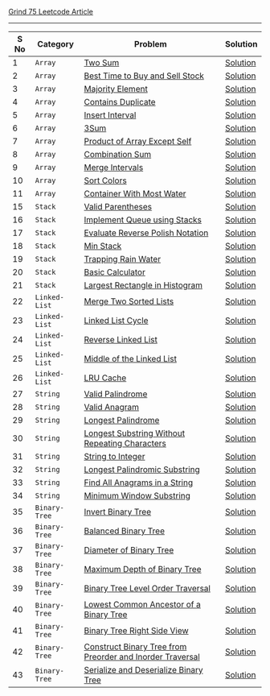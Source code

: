 [Grind 75 Leetcode Article](https://leetcode.com/discuss/general-discussion/5346886/Grind-75-Leetcode-Questions)

---

| **S No** | **Category**  | **Problem**                                                                                                                                           | **Solution**                                                                              |
| -------- | ------------- | ----------------------------------------------------------------------------------------------------------------------------------------------------- | ----------------------------------------------------------------------------------------- |
| 1        | `Array`       | [Two Sum](https://leetcode.com/problems/two-sum/)                                                                                                     | [Solution](./Array/01_two_sum.ts)                                                         |
| 2        | `Array`       | [Best Time to Buy and Sell Stock](https://leetcode.com/problems/best-time-to-buy-and-sell-stock/)                                                     | [Solution](./Array/02_best_time_to_buy_and_sell_stock.ts)                                 |
| 3        | `Array`       | [Majority Element](https://leetcode.com/problems/majority-element/)                                                                                   | [Solution](./Array/03_majority_element.ts)                                                |
| 4        | `Array`       | [Contains Duplicate](https://leetcode.com/problems/contains-duplicate/)                                                                               | [Solution](./Array/04_contains_duplicate.ts)                                              |
| 5        | `Array`       | [Insert Interval](https://leetcode.com/problems/insert-interval/)                                                                                     | [Solution](./Array/05_insert_interval.ts)                                                 |
| 6        | `Array`       | [3Sum](https://leetcode.com/problems/3sum/)                                                                                                           | [Solution](./Array/06_3Sum.ts)                                                            |
| 7        | `Array`       | [Product of Array Except Self](https://leetcode.com/problems/product-of-array-except-self/)                                                           | [Solution](./Array/07_product_of_array_except_self.ts)                                    |
| 8        | `Array`       | [Combination Sum](https://leetcode.com/problems/combination-sum/)                                                                                     | [Solution](./Array/08_combination_sum.ts)                                                 |
| 9        | `Array`       | [Merge Intervals](https://leetcode.com/problems/merge-intervals/)                                                                                     | [Solution](./Array/09_merge_intervals.ts)                                                 |
| 10       | `Array`       | [Sort Colors](https://leetcode.com/problems/sort-colors/)                                                                                             | [Solution](./Array/10_sort_colors.ts)                                                     |
| 11       | `Array`       | [Container With Most Water](https://leetcode.com/problems/container-with-most-water/)                                                                 | [Solution](./Array/11_container_with_most_water.ts)                                       |
| 15       | `Stack`       | [Valid Parentheses](https://leetcode.com/problems/valid-parentheses/)                                                                                 | [Solution](./Stack/01_valid_parentheses.ts)                                               |
| 16       | `Stack`       | [Implement Queue using Stacks](https://leetcode.com/problems/implement-queue-using-stacks/)                                                           | [Solution](./Stack/02_implement_queue_using_stacks.ts)                                    |
| 17       | `Stack`       | [Evaluate Reverse Polish Notation](https://leetcode.com/problems/evaluate-reverse-polish-notation/)                                                   | [Solution](./Stack/03_evaluate_reverse_polish_notation.ts)                                |
| 18       | `Stack`       | [Min Stack](https://leetcode.com/problems/min-stack/)                                                                                                 | [Solution](./Stack/04_min_stack.ts)                                                       |
| 19       | `Stack`       | [Trapping Rain Water](https://leetcode.com/problems/trapping-rain-water/)                                                                             | [Solution](./Stack/05_trapping_rain_water.ts)                                             |
| 20       | `Stack`       | [Basic Calculator](https://leetcode.com/problems/basic-calculator/)                                                                                   | [Solution](./Stack/06_basic_calculator.ts)                                                |
| 21       | `Stack`       | [Largest Rectangle in Histogram](https://leetcode.com/problems/largest-rectangle-in-histogram/)                                                       | [Solution](./Stack/07_largest_rectangle_in_histogram.ts)                                  |
| 22       | `Linked-List` | [Merge Two Sorted Lists](https://leetcode.com/problems/merge-two-sorted-lists/)                                                                       | [Solution](./Linked-List/01_merge_two_sorted_lists.ts)                                    |
| 23       | `Linked-List` | [Linked List Cycle](https://leetcode.com/problems/linked-list-cycle/)                                                                                 | [Solution](./Linked-List/02_linked_list_cycle.ts)                                         |
| 24       | `Linked-List` | [Reverse Linked List](https://leetcode.com/problems/reverse-linked-list/)                                                                             | [Solution](./Linked-List/03_reverse_linked_list.ts)                                       |
| 25       | `Linked-List` | [Middle of the Linked List](https://leetcode.com/problems/middle-of-the-linked-list/)                                                                 | [Solution](./Linked-List/04_middle_of_the_linked_list.ts)                                 |
| 26       | `Linked-List` | [LRU Cache](https://leetcode.com/problems/lru-cache/)                                                                                                 | [Solution](./Linked-List/05_lru_cache.ts)                                                 |
| 27       | `String`      | [Valid Palindrome](https://leetcode.com/problems/valid-palindrome/)                                                                                   | [Solution](./String/01_valid_palindrome.ts)                                               |
| 28       | `String`      | [Valid Anagram](https://leetcode.com/problems/valid-anagram/)                                                                                         | [Solution](./String/02_valid_anagram.ts)                                                  |
| 29       | `String`      | [Longest Palindrome](https://leetcode.com/problems/longest-palindrome/)                                                                               | [Solution](./String/03_longest_palindrome.ts)                                             |
| 30       | `String`      | [Longest Substring Without Repeating Characters](https://leetcode.com/problems/longest-substring-without-repeating-characters/)                       | [Solution](./String/04_longest_substring_without_repeating_character.ts)                  |
| 31       | `String`      | [String to Integer](https://leetcode.com/problems/string-to-integer-atoi/)                                                                            | [Solution](./String/05_string_to_integer.ts)                                              |
| 32       | `String`      | [Longest Palindromic Substring](https://leetcode.com/problems/longest-palindromic-substring/)                                                         | [Solution](./String/06_longest_palindromic_substring.ts)                                  |
| 33       | `String`      | [Find All Anagrams in a String](https://leetcode.com/problems/find-all-anagrams-in-a-string/)                                                         | [Solution](./String/07_find_all_anagrams_in_a_string.ts)                                  |
| 34       | `String`      | [Minimum Window Substring](https://leetcode.com/problems/minimum-window-substring/)                                                                   | [Solution](./String/08_minimum_window_substring.ts)                                       |
| 35       | `Binary-Tree` | [Invert Binary Tree](https://leetcode.com/problems/invert-binary-tree/)                                                                               | [Solution](./Binary-Tree/01_invert_binary_tree.ts)                                        |
| 36       | `Binary-Tree` | [Balanced Binary Tree](https://leetcode.com/problems/balanced-binary-tree/)                                                                           | [Solution](./Binary-Tree/02_balanced_binary_tree.ts)                                      |
| 37       | `Binary-Tree` | [Diameter of Binary Tree](https://leetcode.com/problems/diameter-of-binary-tree/)                                                                     | [Solution](./Binary-Tree/03_diameter_of_binary_tree.ts)                                   |
| 38       | `Binary-Tree` | [Maximum Depth of Binary Tree](https://leetcode.com/problems/maximum-depth-of-binary-tree/)                                                           | [Solution](./Binary-Tree/04_maximum_depth_of_binary_tree.ts)                              |
| 39       | `Binary-Tree` | [Binary Tree Level Order Traversal](https://leetcode.com/problems/binary-tree-level-order-traversal/)                                                 | [Solution](./Binary-Tree/05_binary_tree_level_order_traversal.ts)                         |
| 40       | `Binary-Tree` | [Lowest Common Ancestor of a Binary Tree](https://leetcode.com/problems/lowest-common-ancestor-of-a-binary-tree/)                                     | [Solution](./Binary-Tree/06_lowest_common_ancestor_of_a_binary_tree.ts)                   |
| 41       | `Binary-Tree` | [Binary Tree Right Side View](https://leetcode.com/problems/binary-tree-right-side-view/)                                                             | [Solution](./Binary-Tree/07_binary_tree_right_side_view.ts)                               |
| 42       | `Binary-Tree` | [Construct Binary Tree from Preorder and Inorder Traversal](https://leetcode.com/problems/construct-binary-tree-from-preorder-and-inorder-traversal/) | [Solution](./Binary-Tree/08_construct_binary_tree_from_preorder_and_inorder_traversal.ts) |
| 43       | `Binary-Tree` | [Serialize and Deserialize Binary Tree](https://leetcode.com/problems/serialize-and-deserialize-binary-tree/)                                         | [Solution](./Binary-Tree/09_serialize_and_deserialize_binary_tree.ts)                     |
